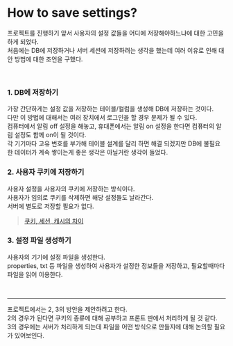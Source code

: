 # How to save settings?

프로젝트를 진행하기 앞서 사용자의 설정 값들을 어디에 저장해야하느냐에 대한 고민을 하게  되었다.  
처음에는 DB에 저장하거나 서버 세션에 저장하려는 생각을 했는데 여러 이유로 인해 대안 방법에 대한 조언을 구했다.

<br>

### 1. DB에 저장하기
가장 간단하게는 설정 값을 저장하는 테이블/컬럼을 생성해 DB에 저장하는 것이다.  
다만 이 방법에 대해서는 여러 장치에서 로그인을 할 경우 문제가 될 수 있다.  
컴퓨터에서 알림 off 설정을 해놓고, 휴대폰에서는 알림 on 설정을 한다면 컴퓨터의 알림 설정도 함께 on이 될 것이다.  
각 기기마다 고유 번호를 부가해 테이블 설계를 달리 하면 해결 되겠지만 DB에 불필요한 데이터가 계속 쌓이는게 좋은 생각은 아닐거란 생각이 들었다.  

### 2. 사용자 쿠키에 저장하기
사용자 설정을 사용자의 쿠키에 저장하는 방식이다.  
사용자가 임의로 쿠키를 삭제하면 해당 설정들도 날라간다.  
서버에 별도로 저장할 필요가 없다.  

> [쿠키, 세션, 캐시의 차이](https://yeonyeon.tistory.com/6?category=925906)

### 3. 설정 파일 생성하기
사용자의 기기에 설정 파일을 생성한다.  
properties, txt 등 파일을 생성하여 사용자가 설정한 정보들을 저장하고, 필요할때마다 파일을 읽어 이용한다.  

<br>

***

프로젝트에서는 2, 3의 방안을 제안하려고 한다.  
2의 경우가 된다면 쿠키의 종류에 대해 공부하고 프론트 딴에서 처리하게 될 것 같다.  
3의 경우에는 서버가 처리하게 되는데 파일을 어떤 방식으로 만들지에 대해 논의할 필요가 있어보인다.